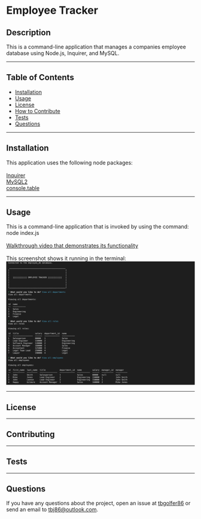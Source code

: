 # Employee Tracker
  
  ## Description
  This is a command-line application that manages a companies employee database using Node.js, Inquirer, and MySQL.

---

  ## Table of Contents  

  - [Installation](#installation)
  - [Usage](#usage)
  - [License](#license)
  - [How to Contribute](#contribute)
  - [Tests](#tests)
  - [Questions](#questions)

---

  ## Installation
  This application uses the following node packages:<br><br>
  [Inquirer](https://www.npmjs.com/package/inquirer/v/8.2.4)<br>
  [MySQL2](https://www.npmjs.com/package/mysql2)<br>
  [console.table](https://www.npmjs.com/package/console.table)

---

  ## Usage
  This is a command-line application that is invoked by using the command: node index.js<br><br>
  [Walkthrough video that demonstrates its functionality](https://drive.google.com/file/d/1gUUPqpc_amnJbMVPDtMD3BJC81kr-9h5/view)<br><br>
  This screenshot shows it running in the terminal:<br>
  ![alt text](./assets/images/Screenshot%202023-02-28%20at%206.05.45%20PM.png)

---

  ## License
  
  
---

  ## Contributing
  

---

  ## Tests 
  

---

  ## Questions
  If you have any questions about the project, open an issue at [tbgolfer86](https://www.github.com/tbgolfer86) or send an email to tbj86@outlook.com.

